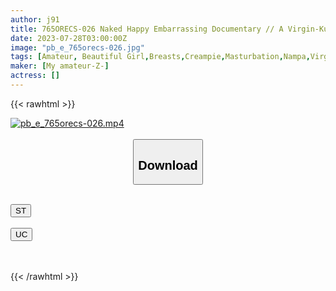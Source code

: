 ```yaml
---
author: j91
title: 765ORECS-026 Naked Happy Embarrassing Documentary // A Virgin-Kun Stays At The Home Of Female College Student Mana-Chan For 2 Days And 1 Night! ?
date: 2023-07-28T03:00:00Z
image: "pb_e_765orecs-026.jpg"
tags: [Amateur, Beautiful Girl,Breasts,Creampie,Masturbation,Nampa,Virgin Man]
maker: [My amateur-Z-]
actress: []
---
```



{{< rawhtml >}}

<div class="video" data-videoid="WGvM3ZMGKWtbwdm">
    <a href="javascript:;">
        <img src="https://my.j91.asia/posts/pb_e_765orecs-026/pb_e_765orecs-026.jpg" width="WIDTH" height="HEIGHT" alt="pb_e_765orecs-026.mp4" loading="lazy">
    </a>
</div>

<script type="text/javascript" src="https://j91.asia/asset/on-demand-st.js"></script>

<br>
  <link rel="stylesheet" href="https://j91.asia/asset/bs5.css">
  
  <center>
  <button class="btn btn-primary" type="button" data-bs-toggle="collapse" data-bs-target=".multi-collapse" aria-expanded="false" aria-controls="multiCollapseExample1 multiCollapseExample2"><h2>Download</h2></button></center>
</p>
<div class="row">
  <div class="col">
    <div class="collapse multi-collapse" id="multiCollapseExample1">
      <div class="card card-body">
	      	      <br>
<div class="buttons">  
<a href="https://streamtape.to/v/WGvM3ZMGKWtbwdm"><button class="btn-hover color-3"><i class="fa fa-download"></i> ST</button></a></div>
    </div>
  </div>
</div>
  <div class="col">
    <div class="collapse multi-collapse" id="multiCollapseExample2">
      <div class="card card-body">
	      <br>
<div class="buttons">
    <a href="https://userscloud.com/kg7zdohogm70"><button class="btn-hover color-9"><i class="fa fa-download"></i> UC</button></a></div>
<br><br>
      </div>
    </div>
  </div>
</div>

{{< /rawhtml >}}
